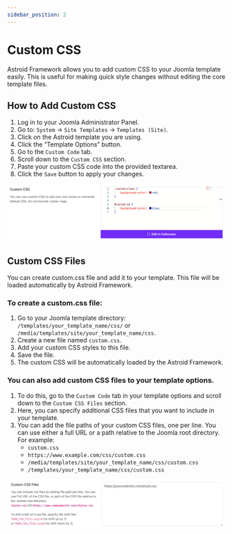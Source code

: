 ```yaml
---
sidebar_position: 2
---
```


# Custom CSS

Astroid Framework allows you to add custom CSS to your Joomla template easily. This is useful for making quick style changes without editing the core template files.

## How to Add Custom CSS
1. Log in to your Joomla Administrator Panel.
2. Go to: `System` → `Site Templates` → `Templates (Site)`.
3. Click on the Astroid template you are using.
4. Click the “Template Options” button.
5. Go to the `Custom Code` tab.
6. Scroll down to the `Custom CSS` section.
7. Paste your custom CSS code into the provided textarea.
8. Click the `Save` button to apply your changes.

![custom_css.jpg](../../static/img/custom-code/custom_css.jpg)

## Custom CSS Files

You can create custom.css file and add it to your template. This file will be loaded automatically by Astroid Framework.

### To create a custom.css file:
1. Go to your Joomla template directory: `/templates/your_template_name/css/` or `/media/templates/site/your_template_name/css`.
2. Create a new file named `custom.css`.
3. Add your custom CSS styles to this file.
4. Save the file.
5. The custom CSS will be automatically loaded by the Astroid Framework.

### You can also add custom CSS files to your template options.
1. To do this, go to the `Custom Code` tab in your template options and scroll down to the `Custom CSS Files` section.
2. Here, you can specify additional CSS files that you want to include in your template.
3. You can add the file paths of your custom CSS files, one per line. You can use either a full URL or a path relative to the Joomla root directory. For example:
   - `custom.css`
   - `https://www.example.com/css/custom.css`
   - `/media/templates/site/your_template_name/css/custom.css`
   - `/templates/your_template_name/css/custom.css`

![custom-css-files.jpg](../../static/img/custom-code/custom-css-files.jpg)